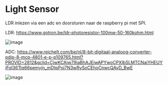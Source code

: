 # Light Sensor
LDR inlezen via een adc en doorsturen naar de raspberry pi met SPI.

LDR: https://www.gotron.be/ldr-photoresistor-100mw-50-160kohm.html

![image](https://user-images.githubusercontent.com/79916416/197495382-c62f6ac9-0afe-435c-8baf-716bd85ffba2.png)

ADC: https://www.reichelt.com/be/nl/8-bit-digitaal-analoog-converter-pdip-8-mcp-4801-e-p-p109765.html?PROVID=2812&gclid=CjwKCAjw79iaBhAJEiwAPYwoCPXIbSLMTCNaiYHEUYiFql36Ttq66pemyjn_mDtpPoj7N3wRySoCEhoCnwcQAvD_BwE

![image](https://user-images.githubusercontent.com/79916416/197495218-5259a2df-0d40-437e-9e44-3dbbf8a1f336.png)
